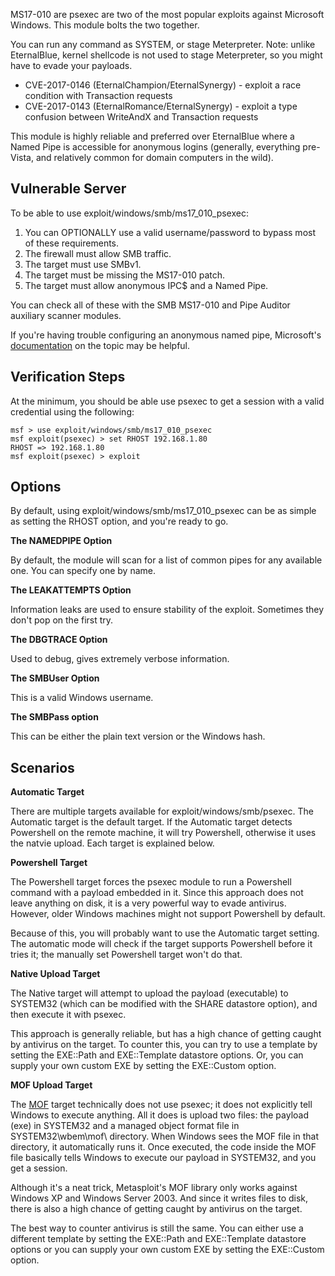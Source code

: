 MS17-010 are psexec are two of the most popular exploits against Microsoft Windows. This module bolts the two together.

You can run any command as SYSTEM, or stage Meterpreter. Note: unlike EternalBlue, kernel shellcode is not used to stage Meterpreter, so you might have to evade your payloads.

* CVE-2017-0146 (EternalChampion/EternalSynergy) - exploit a race condition with Transaction requests
* CVE-2017-0143 (EternalRomance/EternalSynergy) - exploit a type confusion between WriteAndX and Transaction requests

This module is highly reliable and preferred over EternalBlue where a Named Pipe is accessible for anonymous logins (generally, everything pre-Vista, and relatively common for domain computers in the wild).

## Vulnerable Server

To be able to use exploit/windows/smb/ms17_010_psexec:

1. You can OPTIONALLY use a valid username/password to bypass most of these requirements.
2. The firewall must allow SMB traffic.
3. The target must use SMBv1.
4. The target must be missing the MS17-010 patch.
5. The target must allow anonymous IPC$ and a Named Pipe.

You can check all of these with the SMB MS17-010 and Pipe Auditor auxiliary scanner modules.

If you're having trouble configuring an anonymous named pipe,
Microsoft's
[documentation](https://docs.microsoft.com/en-us/windows/security/threat-protection/security-policy-settings/network-access-named-pipes-that-can-be-accessed-anonymously)
on the topic may be helpful.

## Verification Steps

At the minimum, you should be able use psexec to get a session with a valid credential using the following:

```
msf > use exploit/windows/smb/ms17_010_psexec
msf exploit(psexec) > set RHOST 192.168.1.80
RHOST => 192.168.1.80
msf exploit(psexec) > exploit
```

## Options

By default, using exploit/windows/smb/ms17_010_psexec can be as simple as setting the RHOST option, and you're ready to go.

**The NAMEDPIPE Option**

By default, the module will scan for a list of common pipes for any available one. You can specify one by name.

**The LEAKATTEMPTS Option**

Information leaks are used to ensure stability of the exploit. Sometimes they don't pop on the first try.

**The DBGTRACE Option**

Used to debug, gives extremely verbose information.

**The SMBUser Option**

This is a valid Windows username.

**The SMBPass option**

This can be either the plain text version or the Windows hash.

## Scenarios

**Automatic Target**

There are multiple targets available for exploit/windows/smb/psexec. The Automatic target is the default target. If the  Automatic target detects Powershell on the remote machine, it will try Powershell, otherwise it uses the natvie upload. Each target is explained below.

**Powershell Target**

The Powershell target forces the psexec module to run a Powershell command with a payload embedded in it. Since this approach does not leave anything on disk, it is a very powerful way to evade antivirus. However, older Windows machines might not support Powershell by default.

Because of this, you will probably want to use the Automatic target setting. The automatic mode will check if the target supports Powershell before it tries it; the manually set Powershell target won't do that.

**Native Upload Target**

The Native target will attempt to upload the payload (executable) to SYSTEM32 (which can be modified with the
SHARE datastore option), and then execute it with psexec.

This approach is generally reliable, but has a high chance of getting caught by antivirus on the target. To counter this, you can try to use a template by setting the EXE::Path and EXE::Template datastore options. Or, you can supply your own custom EXE by setting the EXE::Custom option.

**MOF Upload Target**

The [MOF](https://github.com/rapid7/metasploit-framework/wiki/How-to-use-WbemExec-for-a-write-privilege-attack-on-Windows) target technically does not use psexec; it does not explicitly tell Windows to execute anything. All it does is upload two files: the payload (exe) in SYSTEM32 and a managed object
format file in SYSTEM32\wbem\mof\ directory. When Windows sees the MOF file in that directory, it automatically runs it. Once executed, the code inside the MOF file basically tells Windows to execute our payload in SYSTEM32, and you get a session.

Although it's a neat trick, Metasploit's MOF library only works against Windows XP and Windows Server 2003. And since it writes files to disk, there is also a high chance of getting
caught by antivirus on the target.

The best way to counter antivirus is still the same. You can either use a different template by setting the EXE::Path and EXE::Template datastore options or you can supply your own custom EXE by setting the EXE::Custom option.
